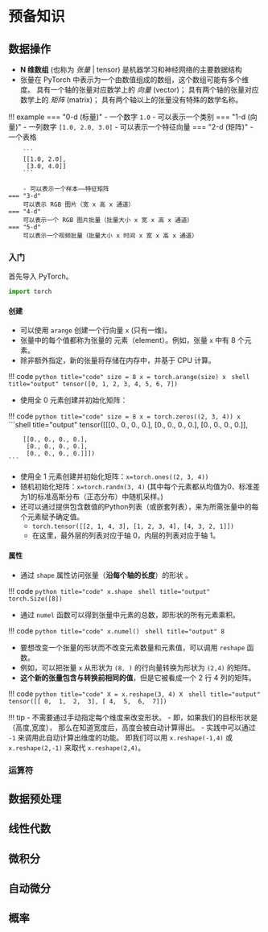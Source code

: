 # 预备知识

## 数据操作

- **N 维数组** (也称为 *张量* | tensor) 是机器学习和神经网络的主要数据结构
- 张量在 PyTorch 中表示为一个由数值组成的数组，这个数组可能有多个维度。 具有一个轴的张量对应数学上的 *向量* (vector)； 具有两个轴的张量对应数学上的 *矩阵* (matrix)； 具有两个轴以上的张量没有特殊的数学名称。

!!! example
    === "0-d (标量)"
        - 一个数字 `1.0`
        - 可以表示一个类别
    === "1-d (向量)"
        - 一列数字 `[1.0, 2.0, 3.0]`
        - 可以表示一个特征向量
    === "2-d (矩阵)"
        - 一个表格 
        
        ```
        [[1.0, 2.0],
         [3.0, 4.0]]
        ```

        - 可以表示一个样本——特征矩阵
    === "3-d"
        可以表示 RGB 图片（宽 x 高 x 通道）
    === "4-d"
        可以表示一个 RGB 图片批量（批量大小 x 宽 x 高 x 通道）
    === "5-d"
        可以表示一个视频批量（批量大小 x 时间 x 宽 x 高 x 通道）

### 入门

首先导入 PyTorch。

```python
import torch
```

#### 创建

- 可以使用 `arange` 创建一个行向量 `x` (只有一维)。
- 张量中的每个值都称为张量的 元素（element）。例如，张量 `x` 中有 8 个元素。
- 除非额外指定，新的张量将存储在内存中，并基于 CPU 计算。

!!! code
    ```python title="code"
    size = 8
    x = torch.arange(size)
    x
    ```
    ```shell title="output"
    tensor([0, 1, 2, 3, 4, 5, 6, 7])
    ```

- 使用全 0 元素创建并初始化矩阵：

!!! code
    ```python title="code"
    size = 8
    x = torch.zeros((2, 3, 4))
    x
    ```
    ```shell title="output"
    tensor([[[0., 0., 0., 0.],
         [0., 0., 0., 0.],
         [0., 0., 0., 0.]],

        [[0., 0., 0., 0.],
         [0., 0., 0., 0.],
         [0., 0., 0., 0.]]])
    ```

- 使用全 1 元素创建并初始化矩阵：`x=torch.ones((2, 3, 4))`
- 随机初始化矩阵：`x=torch.randn(3, 4)` (其中每个元素都从均值为0、标准差为1的标准高斯分布（正态分布）中随机采样。)
- 还可以通过提供包含数值的Python列表（或嵌套列表），来为所需张量中的每个元素赋予确定值。 
    - `torch.tensor([[2, 1, 4, 3], [1, 2, 3, 4], [4, 3, 2, 1]])`
    - 在这里，最外层的列表对应于轴 0，内层的列表对应于轴 1。

#### 属性

- 通过 `shape` 属性访问张量（**沿每个轴的长度**）的形状 。

!!! code
    ```python title="code"
    x.shape
    ```
    ```shell title="output"
    torch.Size([8])
    ```

- 通过 `numel` 函数可以得到张量中元素的总数，即形状的所有元素乘积。

!!! code
    ```python title="code"
    x.numel()
    ```
    ```shell title="output"
    8
    ```

- 要想改变一个张量的形状而不改变元素数量和元素值，可以调用 `reshape` 函数。 
- 例如，可以把张量 `x` 从形状为 `(8, )` 的行向量转换为形状为 `(2,4)` 的矩阵。 
- **这个新的张量包含与转换前相同的值**，但是它被看成一个 2 行 4 列的矩阵。

!!! code
    ```python title="code"
    X = x.reshape(3, 4)
    X
    ```
    ```shell title="output"
    tensor([[ 0,  1,  2,  3],
        [ 4,  5,  6,  7]])
    ```

!!! tip
    - 不需要通过手动指定每个维度来改变形状。 
    - 即，如果我们的目标形状是（高度,宽度）， 那么在知道宽度后，高度会被自动计算得出。 
    - 实践中可以通过 `-1` 来调用此自动计算出维度的功能。 即我们可以用 `x.reshape(-1,4)` 或 `x.reshape(2,-1)` 来取代 `x.reshape(2,4)`。

### 运算符



## 数据预处理

## 线性代数


## 微积分


## 自动微分


## 概率

